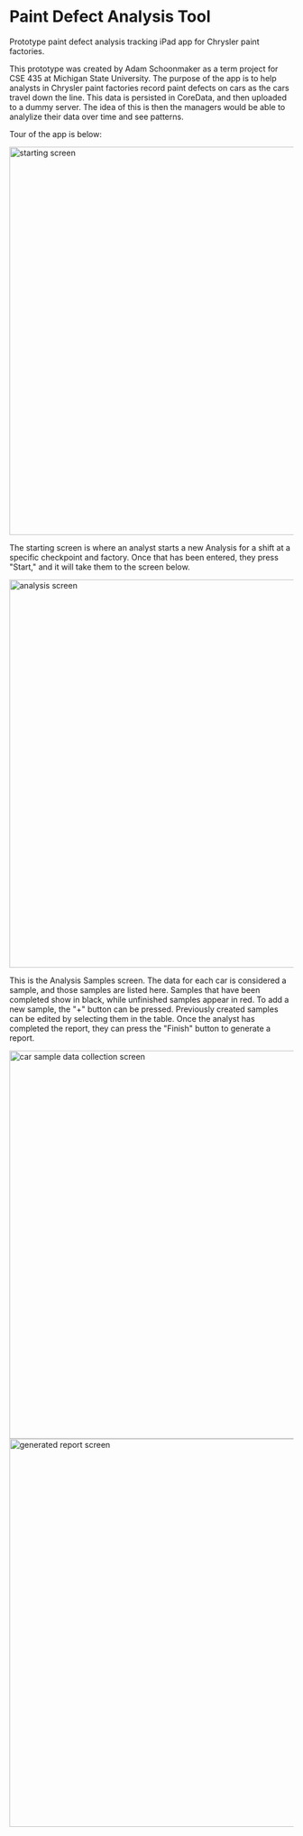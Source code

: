 # Paint Defect Analysis Tool

Prototype paint defect analysis tracking iPad app for Chrysler paint factories.

This prototype was created by Adam Schoonmaker as a term project for CSE 435 at Michigan State University. The purpose of the app is to help analysts in Chrysler paint factories record paint defects on cars as the cars travel down the line. This data is persisted in CoreData, and then uploaded to a dummy server. The idea of this is then the managers would be able to analylize their data over time and see patterns.

Tour of the app is below:

<img width="688" alt="starting screen" src="https://cloud.githubusercontent.com/assets/7013639/12734731/505dd5b6-c910-11e5-8c29-2ab6938a5efb.png">

The starting screen is where an analyst starts a new Analysis for a shift at a specific checkpoint and factory. Once that has been entered, they press "Start," and it will take them to the screen below.

<img width="688" alt="analysis screen" src="https://cloud.githubusercontent.com/assets/7013639/12734843/116820cc-c911-11e5-8214-40858368a2c2.png">

This is the Analysis Samples screen. The data for each car is considered a sample, and those samples are listed here. Samples that have been completed show in black, while unfinished samples appear in red. To add a new sample, the "+" button can be pressed. Previously created samples can be edited by selecting them in the table. Once the analyst has completed the report, they can press the "Finish" button to generate a report.

<img width="688" alt="car sample data collection screen" src="https://cloud.githubusercontent.com/assets/7013639/12734846/16ba64ae-c911-11e5-82be-ed3fd508761d.png">
<img width="688" alt="generated report screen" src="https://cloud.githubusercontent.com/assets/7013639/12734848/1864553a-c911-11e5-86e3-7d15fc7a232e.png">
